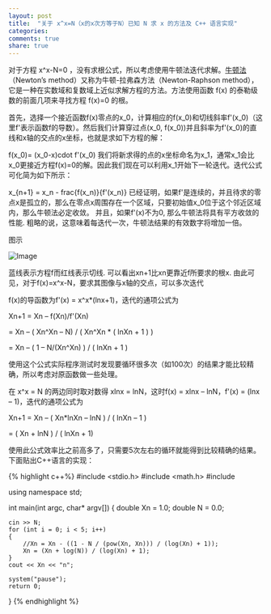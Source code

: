 ```yaml
---
layout: post
title:  "关于 x^x=N（x的x次方等于N）已知 N 求 x 的方法及 C++ 语言实现"
categories:
comments: true
share: true
---
```


对于方程 x^x-N=0 ，没有求根公式，所以考虑使用牛顿法迭代求解。[牛顿法](http://zh.wikipedia.org/wiki/%E7%89%9B%E9%A1%BF%E6%B3%95)（Newton’s method）又称为牛顿-拉弗森方法（Newton-Raphson method），它是一种在实数域和复数域上近似求解方程的方法。方法使用函数 f(x) 的泰勒级数的前面几项来寻找方程 f(x)=0 的根。

首先，选择一个接近函数f(x)零点的x_0，计算相应的f(x_0)和切线斜率f'(x_0)（这里f'表示函数f的导数）。然后我们计算穿过点(x_0, f(x_0))并且斜率为f'(x_0)的直线和x轴的交点的x坐标，也就是求如下方程的解：

f(x_0)= (x_0-x)cdot f'(x_0)
我们将新求得的点的x坐标命名为x_1，通常x_1会比x_0更接近方程f(x)=0的解。因此我们现在可以利用x_1开始下一轮迭代。迭代公式可化简为如下所示：

x_{n+1} = x_n - frac{f(x_n)}{f'(x_n)}
已经证明，如果f'是连续的，并且待求的零点x是孤立的，那么在零点x周围存在一个区域，只要初始值x_0位于这个邻近区域内，那么牛顿法必定收敛。 并且，如果f'(x)不为0, 那么牛顿法将具有平方收敛的性能. 粗略的说，这意味着每迭代一次，牛顿法结果的有效数字将增加一倍。

图示

![Image](http://upload.wikimedia.org/wikipedia/commons/e/e0/NewtonIteration_Ani.gif)

蓝线表示方程f而红线表示切线. 可以看出xn+1比xn更靠近f所要求的根x.
由此可见，对于f(x)=x^x-N，要求其图像与x轴的交点，可以多次迭代

f(x)的导函数为f'(x) = x^x*(lnx+1)，迭代的通项公式为

Xn+1 = Xn – f(Xn)/f'(Xn)

= Xn – ( Xn^Xn – N) / ( Xn^Xn * ( lnXn + 1 ) )

= Xn – ( 1 – N/(Xn^Xn) ) /  ( lnXn + 1 )

使用这个公式实际程序测试时发现要循环很多次（如100次）的结果才能比较精确，所以考虑对原函数做一些处理。

在 x^x = N 的两边同时取对数得 xlnx = lnN，这时f(x) = xlnx – lnN，f'(x) = (lnx – 1)，迭代的通项公式为

Xn+1 = Xn – ( Xn*lnXn – lnN ) / ( lnXn – 1 )

=  ( Xn + lnN ) / ( lnXn + 1)

使用此公式效率比之前高多了，只需要5次左右的循环就能得到比较精确的结果。 下面贴出C++语言的实现：

{% highlight c++%}
#include <stdio.h>
#include <math.h>
#include <iostream>

using namespace std;

int main(int argc, char* argv[])
{
	double Xn = 1.0;
	double N = 0.0;

	cin >> N;
	for (int i = 0; i < 5; i++)
	{
		//Xn = Xn - ((1 - N / (pow(Xn, Xn))) / (log(Xn) + 1));
		Xn = (Xn + log(N)) / (log(Xn) + 1);
	}
	cout << Xn << "n";

	system("pause");
	return 0;
}
{% endhighlight %}
